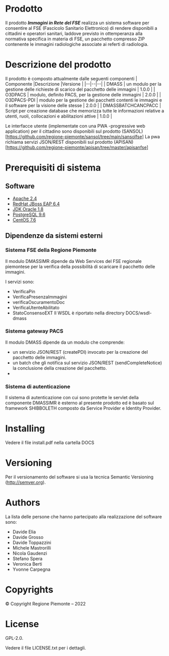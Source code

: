 # Prodotto
Il prodotto ***Immagini in Rete del FSE***   realizza un sistema software per consentire al FSE (Fascicolo Sanitario Elettronico) di rendere disponibili a cittadini e operatori sanitari, laddove previsto in ottemperanza alla normativa specifica in materia di FSE, un pacchetto compresso ZIP contenente le immagini radiologiche associate ai referti di radiologia. 



# Descrizione del prodotto 
Il prodotto è composto attualmente dalle seguenti componenti 
| Componente |Descrizione  |Versione |
|--|--|--|
| DMASS | un modulo per la gestione delle richieste di scarico del pacchetto delle immagini | 1.0.0 |
| O3DPACS | modulo, definito PACS, per la gestione delle immagini | 2.0.0 |
| O3DPACS-PDI | modulo per la gestione dei pacchetti contenti le immagini e il software per la visione delle stesse | 2.0.0 |
| DMASSBATCHCANCPACC | Script per creazione database che memorizza tutte le informazioni relative a utenti, ruoli, collocazioni e abilitazioni attive | 1.0.0 |

Le interfacce utente (implementate con una PWA -progressive web application) per il cittadino sono disponibili sul prodotto (SANSOL) [https://github.com/regione-piemonte/sansol/tree/main/sansolfse]
La pwa richiama servizi JSON/REST disponibili sul prodotto (APISAN) [https://github.com/regione-piemonte/apisan/tree/master/apisanfse]


# Prerequisiti di sistema 

## Software
- [Apache 2.4](https://www.apache.org/)
- [RedHat JBoss EAP 6.4](https://developers.redhat.com/products/eap/download)
- [JDK Oracle 1.8](https://www.oracle.com/java/technologies/downloads/archive/) 
- [PostgreSQL 9.6](https://www.postgresql.org/download/)
- [CentOS 7.6](https://www.centos.org/)

## Dipendenze da sistemi esterni

### Sistema FSE della Regione Piemonte
Il modulo DMASSIMR dipende da Web Services del FSE regionale piemontese per la verifica della possibilità di scaricare il pacchetto delle immagini.

I servizi sono:
- VerificaPin
- VerificaPresenzaImmagini
- verificaOscuramentoDoc
- VerificaUtenteAbilitato
- StatoConsensoEXT
Il WSDL è riportato nella directory DOCS/wsdl-dmass

### Sistema gateway PACS 
Il modulo DMASS dipende da un modulo che comprende: 
- un servizio JSON/REST (createPDI) invocato per la creazione del pacchetto delle immagini. 
- un batch che gli notifica sul servizio JSON/REST (sendCompleteNotice)  la conclusione della creazione del pacchetto.
- 
### Sistema di autenticazione
Il sistema di autenticazione con cui sono protette le servlet della componente DMASSIMR  è esterno al presente prodotto ed è basato sul framework SHIBBOLETH composto da Service Provider e Identity Provider. 

# Installing
Vedere il file install.pdf nella cartella DOCS 


# Versioning
Per il versionamento del software si usa la tecnica Semantic Versioning (http://semver.org).

# Authors
La lista delle persone che hanno partecipato alla realizzazione del software sono:
- Davide Elia 
- Davide Grosso
- Davide Toppazzini
- Michele Mastrorilli
- Nicola Gaudenzi
- Stefano Spera
- Veronica Berti
- Yvonne Carpegna


# Copyrights
© Copyright Regione Piemonte – 2022


# License
GPL-2.0.

Vedere il file LICENSE.txt per i dettagli.
